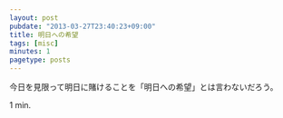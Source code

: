 ```yaml
---
layout: post
pubdate: "2013-03-27T23:40:23+09:00"
title: 明日への希望
tags: [misc]
minutes: 1
pagetype: posts
---
```

今日を見限って明日に賭けることを「明日への希望」とは言わないだろう。

1 min.
